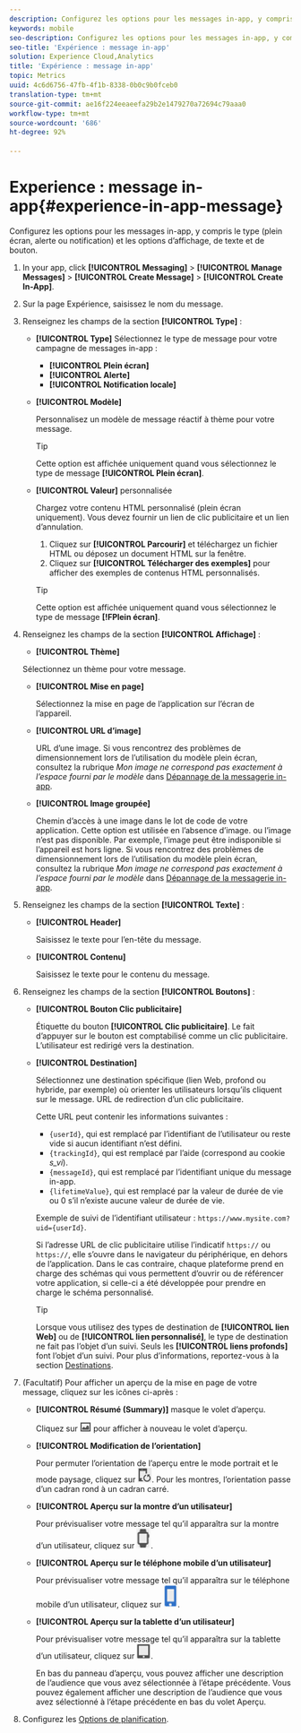 ```yaml
---
description: Configurez les options pour les messages in-app, y compris le type (plein écran, alerte ou notification) et les options d’affichage, de texte et de bouton.
keywords: mobile
seo-description: Configurez les options pour les messages in-app, y compris le type (plein écran, alerte ou notification) et les options d’affichage, de texte et de bouton.
seo-title: 'Expérience : message in-app'
solution: Experience Cloud,Analytics
title: 'Expérience : message in-app'
topic: Metrics
uuid: 4c6d6756-47fb-4f1b-8338-0b0c9b0fceb0
translation-type: tm+mt
source-git-commit: ae16f224eeaeefa29b2e1479270a72694c79aaa0
workflow-type: tm+mt
source-wordcount: '686'
ht-degree: 92%

---
```



# Experience : message in-app{#experience-in-app-message}

Configurez les options pour les messages in-app, y compris le type (plein écran, alerte ou notification) et les options d’affichage, de texte et de bouton.

1. In your app, click **[!UICONTROL Messaging]** > **[!UICONTROL Manage Messages]** > **[!UICONTROL Create Message]** > **[!UICONTROL Create In-App]**.
1. Sur la page Expérience, saisissez le nom du message.
1. Renseignez les champs de la section **[!UICONTROL Type]** :

   * **[!UICONTROL Type]**
Sélectionnez le type de message pour votre campagne de messages in-app :

      * **[!UICONTROL Plein écran]**
      * **[!UICONTROL Alerte]**
      * **[!UICONTROL Notification locale]**
   * **[!UICONTROL Modèle]**

      Personnalisez un modèle de message réactif à thème pour votre message.

      >[!TIP]
      >
      >Cette option est affichée uniquement quand vous sélectionnez le type de message **[!UICONTROL Plein écran]**.

   * **[!UICONTROL Valeur]** personnalisée

      Chargez votre contenu HTML personnalisé (plein écran uniquement). Vous devez fournir un lien de clic publicitaire et un lien d’annulation.

      1. Cliquez sur **[!UICONTROL Parcourir]** et téléchargez un fichier HTML ou déposez un document HTML sur la fenêtre.
      1. Cliquez sur **[!UICONTROL Télécharger des exemples]** pour afficher des exemples de contenus HTML personnalisés.

      >[!TIP]
      >
      >Cette option est affichée uniquement quand vous sélectionnez le type de message **[!FPlein écran]**.



1. Renseignez les champs de la section **[!UICONTROL Affichage]** :

   * **[!UICONTROL Thème]**

   Sélectionnez un thème pour votre message.

   * **[!UICONTROL Mise en page]**

      Sélectionnez la mise en page de l’application sur l’écran de l’appareil.

   * **[!UICONTROL URL d’image]**

      URL d’une image. Si vous rencontrez des problèmes de dimensionnement lors de l’utilisation du modèle plein écran, consultez la rubrique *Mon image ne correspond pas exactement à l’espace fourni par le modèle* dans [Dépannage de la messagerie in-app](/help/using/in-app-messaging/t-in-app-message/in-apps-ts.md).

   * **[!UICONTROL Image groupée]**

      Chemin d’accès à une image dans le lot de code de votre application. Cette option est utilisée en l’absence d’image. ou l’image n’est pas disponible. Par exemple, l’image peut être indisponible si l’appareil est hors ligne. Si vous rencontrez des problèmes de dimensionnement lors de l’utilisation du modèle plein écran, consultez la rubrique *Mon image ne correspond pas exactement à l’espace fourni par le modèle* dans [Dépannage de la messagerie in-app](/help/using/in-app-messaging/t-in-app-message/in-apps-ts.md).


1. Renseignez les champs de la section **[!UICONTROL Texte]** :

   * **[!UICONTROL Header]**

      Saisissez le texte pour l’en-tête du message.

   * **[!UICONTROL Contenu]**

      Saisissez le texte pour le contenu du message.

1. Renseignez les champs de la section **[!UICONTROL Boutons]** :

   * **[!UICONTROL Bouton Clic publicitaire]**

      Étiquette du bouton **[!UICONTROL Clic publicitaire]**. Le fait d’appuyer sur le bouton est comptabilisé comme un clic publicitaire. L’utilisateur est redirigé vers la destination.

   * **[!UICONTROL Destination]**

      Sélectionnez une destination spécifique (lien Web, profond ou hybride, par exemple) où orienter les utilisateurs lorsqu’ils cliquent sur le message. URL de redirection d’un clic publicitaire.

      Cette URL peut contenir les informations suivantes :

      * `{userId}`, qui est remplacé par l’identifiant de l’utilisateur ou reste vide si aucun identifiant n’est défini.
      * `{trackingId}`, qui est remplacé par l’aide (correspond au cookie *s_vi*).
      * `{messageId}`, qui est remplacé par l’identifiant unique du message in-app.
      * `{lifetimeValue}`, qui est remplacé par la valeur de durée de vie ou 0 s’il n’existe aucune valeur de durée de vie.

      Exemple de suivi de l’identifiant utilisateur : `https://www.mysite.com?uid={userId}`.

      Si l’adresse URL de clic publicitaire utilise l’indicatif `https://` ou `https://`, elle s’ouvre dans le navigateur du périphérique, en dehors de l’application. Dans le cas contraire, chaque plateforme prend en charge des schémas qui vous permettent d’ouvrir ou de référencer votre application, si celle-ci a été développée pour prendre en charge le schéma personnalisé.

      >[!TIP]
      >
      >Lorsque vous utilisez des types de destination de **[!UICONTROL lien Web]** ou de **[!UICONTROL lien personnalisé]**, le type de destination ne fait pas l’objet d’un suivi. Seuls les **[!UICONTROL liens profonds]** font l’objet d’un suivi. Pour plus d’informations, reportez-vous à la section [Destinations](/help/using/acquisition-main/c-create-destinations.md).


1. (Facultatif) Pour afficher un aperçu de la mise en page de votre message, cliquez sur les icônes ci-après :

   * **[!UICONTROL Résumé (Summary)]** masque le volet d’aperçu.

      Cliquez sur ![Aperçu](assets/icon_preview.png) pour afficher à nouveau le volet d’aperçu.

   * **[!UICONTROL Modification de l’orientation]**

      Pour permuter l’orientation de l’aperçu entre le mode portrait et le mode paysage, cliquez sur ![orientation](assets/icon_orientation.png). Pour les montres, l’orientation passe d’un cadran rond à un cadran carré.

   * **[!UICONTROL Aperçu sur la montre d’un utilisateur]**

      Pour prévisualiser votre message tel qu’il apparaîtra sur la montre d’un utilisateur, cliquez sur ![l’icône de montre](assets/icon_watch.png).

   * **[!UICONTROL Aperçu sur le téléphone mobile d’un utilisateur]**

      Pour prévisualiser votre message tel qu’il apparaîtra sur le téléphone mobile d’un utilisateur, cliquez sur ![l’icône de téléphone](assets/icon_phone.png).

   * **[!UICONTROL Aperçu sur la tablette d’un utilisateur]**

      Pour prévisualiser votre message tel qu’il apparaîtra sur la tablette d’un utilisateur, cliquez sur ![l’icône de tablette](assets/icon_tablet.png).

      En bas du panneau d’aperçu, vous pouvez afficher une description de l’audience que vous avez sélectionnée à l’étape précédente. Vous pouvez également afficher une description de l’audience que vous avez sélectionné à l’étape précédente en bas du volet Aperçu.

1. Configurez les [Options de planification](/help/using/in-app-messaging/t-in-app-message/c-schedule-in-app-message.md).
